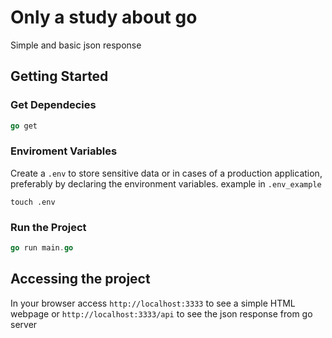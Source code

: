 # Only a study about go
Simple and basic json response

## Getting Started
### Get Dependecies
```go
go get
```

### Enviroment Variables
Create a `.env` to store sensitive data or in cases of a production application, preferably by declaring the environment variables. example in `.env_example`
```
touch .env
```

### Run the Project
```go
go run main.go
```
## Accessing the project
In your browser access `http://localhost:3333` to see a simple HTML webpage
or `http://localhost:3333/api` to see the json response from go server
